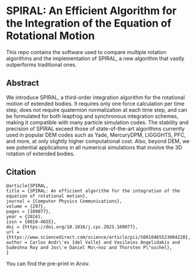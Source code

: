 # SPIRAL: An Efficient Algorithm for the Integration of the Equation of Rotational Motion

This repo contains the software used to compare multiple rotation algorithms and the implementation of SPIRAL, a new algorithm that vastly outperforms traditional ones.

## Abstract

We introduce SPIRAL, a third-order integration algorithm for the rotational motion of extended bodies. It requires only one force calculation per time step, does not require quaternion normalization at each time step, and can be formulated for both leapfrog and synchronous integration schemes, making it compatible with many particle simulation codes. The stability and precision of SPIRAL exceed those of state-of-the-art algorithms currently used in popular DEM codes such as Yade, MercuryDPM, LIGGGHTS, PFC, and more, at only slightly higher computational cost. Also, beyond DEM, we see potential applications in all numerical simulations that involve the 3D rotation of extended bodies.

## Citation

```
@article{SPIRAL,
title = {SPIRAL: An efficient algorithm for the integration of the equation of rotational motion},
journal = {Computer Physics Communications},
volume = {297},
pages = {109077},
year = {2024},
issn = {0010-4655},
doi = {https://doi.org/10.1016/j.cpc.2023.109077},
url = {https://www.sciencedirect.com/science/article/pii/S0010465523004228},
author = Carlos Andr\'es {del Valle} and Vasileios Angelidakis and Sudeshna Roy and Jos\'e Daniel Mu\~noz and Thorsten P\"oschel},
}
```

You can find the pre-print in Arxiv. 
